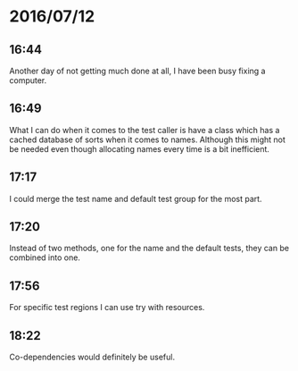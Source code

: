 # 2016/07/12

## 16:44

Another day of not getting much done at all, I have been busy fixing a
computer.

## 16:49

What I can do when it comes to the test caller is have a class which has a
cached database of sorts when it comes to names. Although this might not be
needed even though allocating names every time is a bit inefficient.

## 17:17

I could merge the test name and default test group for the most part.

## 17:20

Instead of two methods, one for the name and the default tests, they can be
combined into one.

## 17:56

For specific test regions I can use try with resources.

## 18:22

Co-dependencies would definitely be useful.


